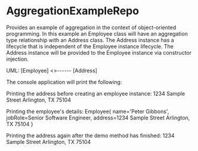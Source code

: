 # AggregationExampleRepo
Provides an example of aggregation in the context of object-oriented programming. In this example an Employee class will have an aggregation type relationship with an Address class. The Address instance has a lifecycle that is independent of the Employee instance lifecycle.  The Address instance will be provided to the Employee instance via constructor injection.

UML: 
[Employee] <>------ [Address]

The console application will print the following:

Printing the address before creating an employee instance:
1234 Sample Street
Arlington, TX 75104

Printing the employee's details:
Employee{
	name='Peter Gibbons',
	jobRole=Senior Software Engineer,
	address=1234 Sample Street
			Arlington, TX 75104
}

Printing the address again after the demo method has finished:
1234 Sample Street
Arlington, TX 75104

